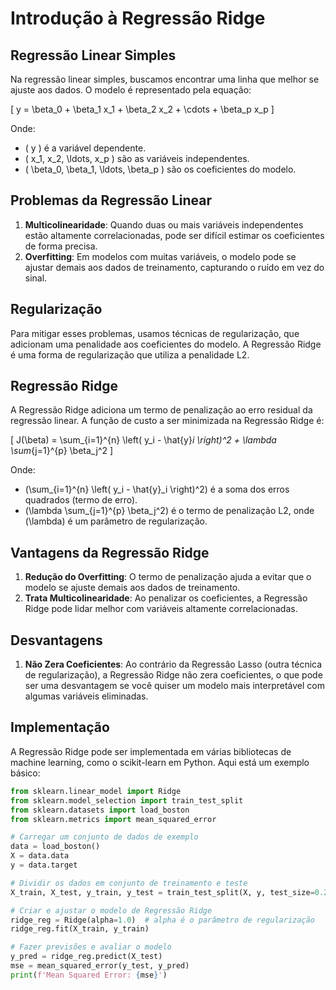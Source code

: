 # Introdução à Regressão Ridge

## Regressão Linear Simples
Na regressão linear simples, buscamos encontrar uma linha que melhor se ajuste aos dados. O modelo é representado pela equação:

\[ y = \beta_0 + \beta_1 x_1 + \beta_2 x_2 + \cdots + \beta_p x_p \]

Onde:
- \( y \) é a variável dependente.
- \( x_1, x_2, \ldots, x_p \) são as variáveis independentes.
- \( \beta_0, \beta_1, \ldots, \beta_p \) são os coeficientes do modelo.

## Problemas da Regressão Linear
1. **Multicolinearidade**: Quando duas ou mais variáveis independentes estão altamente correlacionadas, pode ser difícil estimar os coeficientes de forma precisa.
2. **Overfitting**: Em modelos com muitas variáveis, o modelo pode se ajustar demais aos dados de treinamento, capturando o ruído em vez do sinal.

## Regularização
Para mitigar esses problemas, usamos técnicas de regularização, que adicionam uma penalidade aos coeficientes do modelo. A Regressão Ridge é uma forma de regularização que utiliza a penalidade L2.

## Regressão Ridge
A Regressão Ridge adiciona um termo de penalização ao erro residual da regressão linear. A função de custo a ser minimizada na Regressão Ridge é:

\[ J(\beta) = \sum_{i=1}^{n} \left( y_i - \hat{y}_i \right)^2 + \lambda \sum_{j=1}^{p} \beta_j^2 \]

Onde:
- \(\sum_{i=1}^{n} \left( y_i - \hat{y}_i \right)^2\) é a soma dos erros quadrados (termo de erro).
- \(\lambda \sum_{j=1}^{p} \beta_j^2\) é o termo de penalização L2, onde \(\lambda\) é um parâmetro de regularização.

## Vantagens da Regressão Ridge
1. **Redução do Overfitting**: O termo de penalização ajuda a evitar que o modelo se ajuste demais aos dados de treinamento.
2. **Trata Multicolinearidade**: Ao penalizar os coeficientes, a Regressão Ridge pode lidar melhor com variáveis altamente correlacionadas.

## Desvantagens
1. **Não Zera Coeficientes**: Ao contrário da Regressão Lasso (outra técnica de regularização), a Regressão Ridge não zera coeficientes, o que pode ser uma desvantagem se você quiser um modelo mais interpretável com algumas variáveis eliminadas.

## Implementação
A Regressão Ridge pode ser implementada em várias bibliotecas de machine learning, como o scikit-learn em Python. Aqui está um exemplo básico:

```python
from sklearn.linear_model import Ridge
from sklearn.model_selection import train_test_split
from sklearn.datasets import load_boston
from sklearn.metrics import mean_squared_error

# Carregar um conjunto de dados de exemplo
data = load_boston()
X = data.data
y = data.target

# Dividir os dados em conjunto de treinamento e teste
X_train, X_test, y_train, y_test = train_test_split(X, y, test_size=0.2, random_state=42)

# Criar e ajustar o modelo de Regressão Ridge
ridge_reg = Ridge(alpha=1.0)  # alpha é o parâmetro de regularização
ridge_reg.fit(X_train, y_train)

# Fazer previsões e avaliar o modelo
y_pred = ridge_reg.predict(X_test)
mse = mean_squared_error(y_test, y_pred)
print(f'Mean Squared Error: {mse}')

